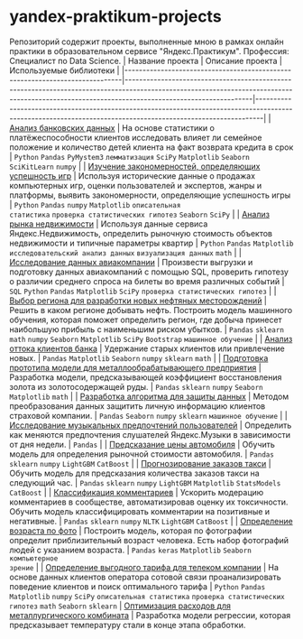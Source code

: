 # yandex-praktikum-projects
Репозиторий содержит проекты, выполненные мною в рамках онлайн практики в образовательном сервисе "Яндекс.Практикум". Профессия: Специалист по Data Science.
|     Название проекта                                                        |     Описание проекта                                                                                                                                                                          |     Используемые библиотеки                                                                                                                                  |
|-----------------------------------------------------------------------------|-----------------------------------------------------------------------------------------------------------------------------------------------------------------------------------------------|--------------------------------------------------------------------------------------------------------------------------------------------------------------|
|     [Анализ банковских данных](https://github.com/Palagin27/yandex-praktikum-projects/tree/main/%D0%90%D0%BD%D0%B0%D0%BB%D0%B8%D0%B7%20%D0%B1%D0%B0%D0%BD%D0%BA%D0%BE%D0%B2%D1%81%D0%BA%D0%B8%D1%85%20%D0%B4%D0%B0%D0%BD%D0%BD%D1%8B%D1%85)         |     На основе статистики о платёжеспособности клиентов исследовать влияет   ли семейное положение и количество детей клиента на факт возврата кредита в   срок                                |     <code>Python</code>     <code>Pandas</code>     <code>PyMystem3</code>     <code>лемматизация</code>     <code>SciPy</code>     <code>Matplotlib</code>     <code>Seaborn</code>     <code>SciKitLearn</code>     <code>numpy</code>                                          |
|     [Изучение закономерностей, определяющих успешность игр](https://github.com/Palagin27/yandex-praktikum-projects/tree/main/%D0%98%D0%B7%D1%83%D1%87%D0%B5%D0%BD%D0%B8%D0%B5%20%D0%B7%D0%B0%D0%BA%D0%BE%D0%BD%D0%BE%D0%BC%D0%B5%D1%80%D0%BD%D0%BE%D1%81%D1%82%D0%B5%D0%B9%2C%20%D0%BE%D0%BF%D1%80%D0%B5%D0%B4%D0%B5%D0%BB%D1%8F%D1%8E%D1%89%D0%B8%D1%85%20%D1%83%D1%81%D0%BF%D0%B5%D1%88%D0%BD%D0%BE%D1%81%D1%82%D1%8C%20%D0%B8%D0%B3%D1%80)                 |     Используя исторические данные о продажах компьютерных игр, оценки   пользователей и экспертов, жанры и платформы, выявить закономерности,   определяющие успешность игры                  |     <code>Python</code>     <code>Pandas</code>     <code>numpy</code>     <code>Matplotlib</code>     <code>описательная статистика</code>     <code>проверка статистических гипотез</code>     <code>Seaborn</code>     <code>SciPy</code>                         |
|     [Анализ рынка недвижимости](https://github.com/Palagin27/yandex-praktikum-projects/tree/main/%D0%90%D0%BD%D0%B0%D0%BB%D0%B8%D0%B7%20%D1%80%D1%8B%D0%BD%D0%BA%D0%B0%20%D0%BD%D0%B5%D0%B4%D0%B2%D0%B8%D0%B6%D0%B8%D0%BC%D0%BE%D1%81%D1%82%D0%B8)                                               |     Используя данные сервиса Яндекс.Недвижимость, определить рыночную   стоимость объектов недвижимости и типичные параметры квартир                                                          |     <code>Python</code>    <code>Pandas</code>     <code>Matplotlib</code>     <code>исследовательский анализ данных</code>     <code>визуализация данных</code>     <code>math</code>                                                    |
|     [Исследование данных авиакомпании](https://github.com/Palagin27/yandex-praktikum-projects/tree/main/%D0%98%D1%81%D1%81%D0%BB%D0%B5%D0%B4%D0%BE%D0%B2%D0%B0%D0%BD%D0%B8%D0%B5%20%D0%B4%D0%B0%D0%BD%D0%BD%D1%8B%D1%85%20%D0%B0%D0%B2%D0%B8%D0%B0%D0%BA%D0%BE%D0%BC%D0%BF%D0%B0%D0%BD%D0%B8%D0%B8)                                      |     Произвести выгрузки и подготовку данных авиакомпаний с помощью SQL,   проверить гипотезу о различии среднего спроса на билеты во время различных   событий                                |     <code>SQL</code>     <code>Python</code>     <code>Pandas</code>     <code>Matplotlib</code>     <code>SciPy</code>     <code>проверка статистических гипотез</code>                                                                   |
|     [Выбор региона для разработки новых нефтяных месторождений](https://github.com/Palagin27/yandex-praktikum-projects/tree/main/%D0%92%D1%8B%D0%B1%D0%BE%D1%80%20%D1%80%D0%B5%D0%B3%D0%B8%D0%BE%D0%BD%D0%B0%20%D0%B4%D0%BB%D1%8F%20%D1%80%D0%B0%D0%B7%D1%80%D0%B0%D0%B1%D0%BE%D1%82%D0%BA%D0%B8%20%D0%BD%D0%BE%D0%B2%D1%8B%D1%85%20%D0%BD%D0%B5%D1%84%D1%82%D1%8F%D0%BD%D1%8B%D1%85%20%D0%BC%D0%B5%D1%81%D1%82%D0%BE%D1%80%D0%BE%D0%B6%D0%B4%D0%B5%D0%BD%D0%B8%D0%B9)             |     Решить в каком регионе добывать нефть. Построить модель машинного   обучения, которая поможет определить регион, где добыча принесет наибольшую   прибыль с наименьшим риском убытков.    |     <code>Pandas</code>     <code>sklearn</code>     <code>math</code>     <code>numpy</code>     <code>Seaborn</code>     <code>Matplotlib</code>     <code>SciPy</code>     <code>Bootstrap</code>     <code>машинное обучение</code>                                           |
|     [Анализ оттока клиентов банка](https://github.com/Palagin27/yandex-praktikum-projects/tree/main/%D0%90%D0%BD%D0%B0%D0%BB%D0%B8%D0%B7%20%D0%BE%D1%82%D1%82%D0%BE%D0%BA%D0%B0%20%D0%BA%D0%BB%D0%B8%D0%B5%D0%BD%D1%82%D0%BE%D0%B2%20%D0%B1%D0%B0%D0%BD%D0%BA%D0%B0)                                          |     Удержание старых клиентов или привлечение новых.                                                                                                                                          |     <code>Pandas</code>     <code>Matplotlib</code>     <code>Seaborn</code>     <code>numpy</code>     <code>sklearn</code>     <code>math</code>                                                                                         |
|     [Подготовка прототипа модели для металлообрабатывающего предприятия](https://github.com/Palagin27/yandex-praktikum-projects/tree/main/%D0%9F%D0%BE%D0%B4%D0%B3%D0%BE%D1%82%D0%BE%D0%B2%D0%BA%D0%B0%20%D0%BF%D1%80%D0%BE%D1%82%D0%BE%D1%82%D0%B8%D0%BF%D0%B0%20%D0%BC%D0%BE%D0%B4%D0%B5%D0%BB%D0%B8%20%D0%B4%D0%BB%D1%8F%20%D0%BC%D0%B5%D1%82%D0%B0%D0%BB%D0%BB%D0%BE%D0%BE%D0%B1%D1%80%D0%B0%D0%B1%D0%B0%D1%82%D1%8B%D0%B2%D0%B0%D1%8E%D1%89%D0%B5%D0%B3%D0%BE%20%D0%BF%D1%80%D0%B5%D0%B4%D0%BF%D1%80%D0%B8%D1%8F%D1%82%D0%B8%D1%8F)    |     Разработка модели, предсказывающей коэффициент восстановления золота   из золотосодержащей руды.                                                                                          |     <code>Pandas</code>     <code>sklearn</code>     <code>numpy</code>     <code>Seaborn</code>     <code>Matplotlib</code>     <code>math</code>                                                                                         |
|     [Разработка алгоритма для защиты данных](https://github.com/Palagin27/yandex-praktikum-projects/tree/main/%D0%A0%D0%B0%D0%B7%D1%80%D0%B0%D0%B1%D0%BE%D1%82%D0%BA%D0%B0%20%D0%B0%D0%BB%D0%B3%D0%BE%D1%80%D0%B8%D1%82%D0%BC%D0%B0%20%D0%B4%D0%BB%D1%8F%20%D0%B7%D0%B0%D1%89%D0%B8%D1%82%D1%8B%20%D0%B4%D0%B0%D0%BD%D0%BD%D1%8B%D1%85)                                |     Методом преобразования данных защитить личную информацию клиентов   страховой компании.                                                                                                   |     <code>Pandas</code>     <code>Seaborn</code>     <code>numpy</code>     <code>sklearn</code>    <code>машинное обучение</code>                                                                                           |
|     [Исследование музыкальных предпочтений пользователей](https://github.com/Palagin27/yandex-praktikum-projects/tree/main/%D0%98%D1%81%D1%81%D0%BB%D0%B5%D0%B4%D0%BE%D0%B2%D0%B0%D0%BD%D0%B8%D0%B5%20%D0%BC%D1%83%D0%B7%D1%8B%D0%BA%D0%B0%D0%BB%D1%8C%D0%BD%D1%8B%D1%85%20%D0%BF%D1%80%D0%B5%D0%B4%D0%BF%D0%BE%D1%87%D1%82%D0%B5%D0%BD%D0%B8%D0%B9%20%D0%BF%D0%BE%D0%BB%D1%8C%D0%B7%D0%BE%D0%B2%D0%B0%D1%82%D0%B5%D0%BB%D0%B5%D0%B9)                   |     Определить как меняются предпочтения слушателей Яндекс.Музыки в   зависимости от дня недели.                                                                                              |     <code>Pandas</code>                                                                                                                                                   |
|     [Предсказание цены автомобиля](https://github.com/Palagin27/yandex-praktikum-projects/tree/main/%D0%9F%D1%80%D0%B5%D0%B4%D1%81%D0%BA%D0%B0%D0%B7%D0%B0%D0%BD%D0%B8%D0%B5%20%D1%86%D0%B5%D0%BD%D1%8B%20%D0%B0%D0%B2%D1%82%D0%BE%D0%BC%D0%BE%D0%B1%D0%B8%D0%BB%D1%8F)                                          |     Обучить модель для определения рыночной стоимости автомобиля.                                                                                                                             |     <code>Pandas</code>     <code>sklearn</code>     <code>numpy</code>     <code>LightGBM</code>     <code>CatBoost</code>                                                                                                   |
|     [Прогнозирование заказов такси](https://github.com/Palagin27/yandex-praktikum-projects/tree/main/%D0%9F%D1%80%D0%BE%D0%B3%D0%BD%D0%BE%D0%B7%D0%B8%D1%80%D0%BE%D0%B2%D0%B0%D0%BD%D0%B8%D0%B5%20%D0%B7%D0%B0%D0%BA%D0%B0%D0%B7%D0%BE%D0%B2%20%D1%82%D0%B0%D0%BA%D1%81%D0%B8)                                         |     Обучить модель для      предсказания количества заказов такси на следующий час.                                                                                                           |     <code>Pandas</code>     <code>sklearn</code>     <code>numpy</code>     <code>LightGBM</code>     <code>Matplotlib</code>     <code>StatsModels</code>     <code>CatBoost</code>                                                                    |
|     [Классификация комментариев](https://github.com/Palagin27/yandex-praktikum-projects/tree/main/%D0%9A%D0%BB%D0%B0%D1%81%D1%81%D0%B8%D1%84%D0%B8%D0%BA%D0%B0%D1%86%D0%B8%D1%8F%20%D0%BA%D0%BE%D0%BC%D0%BC%D0%B5%D0%BD%D1%82%D0%B0%D1%80%D0%B8%D0%B5%D0%B2)                                              |     Ускорить модерацию комментариев в сообществе, автоматизировав оценку   их токсичности.     Обучить модель классифицировать комментарии на позитивные и   негативные.                      |     <code>Pandas</code>     <code>sklearn</code>     <code>numpy</code>     <code>NLTK</code>     <code>LightGBM</code>     <code>CatBoost</code>                                                                                          |
|     [Определение возраста по фото](https://github.com/Palagin27/yandex-praktikum-projects/tree/main/%D0%9E%D0%BF%D1%80%D0%B5%D0%B4%D0%B5%D0%BB%D0%B5%D0%BD%D0%B8%D0%B5%20%D0%B2%D0%BE%D0%B7%D1%80%D0%B0%D1%81%D1%82%D0%B0%20%D0%BF%D0%BE%20%D1%84%D0%BE%D1%82%D0%BE)                                          |     Построить модель, которая по фотографии определит приблизительный   возраст человека. Есть набор фотографий людей с указанием возраста.                                                   |     <code>Pandas</code>     <code>keras</code>     <code>Matplotlib</code>     <code>Seaborn</code>     <code>компьютерное зрение</code>                                                                                      |
|    [Определение выгодного тарифа для телеком компании](https://github.com/Palagin27/yandex-praktikum-projects/tree/main/%D0%9E%D0%BF%D1%80%D0%B5%D0%B4%D0%B5%D0%BB%D0%B5%D0%BD%D0%B8%D0%B5%20%D0%B2%D1%8B%D0%B3%D0%BE%D0%B4%D0%BD%D0%BE%D0%B3%D0%BE%20%D1%82%D0%B0%D1%80%D0%B8%D1%84%D0%B0%20%D0%B4%D0%BB%D1%8F%20%D1%82%D0%B5%D0%BB%D0%B5%D0%BA%D0%BE%D0%BC%20%D0%BA%D0%BE%D0%BC%D0%BF%D0%B0%D0%BD%D0%B8%D0%B8)                     |     На основе данных клиентов оператора сотовой связи проанализировать   поведение клиентов и поиск оптимального тарифа                                                                       |     <code>Python</code>     <code>Pandas</code>     <code>Matplotlib</code>     <code>numpy</code>     <code>SciPy</code>     <code>описательная статистика</code>     <code>проверка статистических гипотез</code>     <code>math</code>     <code>Seaborn</code>     <code>sklearn</code>    |
[Оптимизация расходов для металлургического комбината](https://github.com/Palagin27/yandex-praktikum-projects/tree/main/%D0%9E%D0%BF%D1%82%D0%B8%D0%BC%D0%B8%D0%B7%D0%B0%D1%86%D0%B8%D1%8F%20%D1%80%D0%B0%D1%81%D1%85%D0%BE%D0%B4%D0%BE%D0%B2%20%D0%B4%D0%BB%D1%8F%20%D0%BC%D0%B5%D1%82%D0%B0%D0%BB%D0%BB%D1%83%D1%80%D0%B3%D0%B8%D1%87%D0%B5%D1%81%D0%BA%D0%BE%D0%B3%D0%BE%20%D0%BA%D0%BE%D0%BC%D0%B1%D0%B8%D0%BD%D0%B0%D1%82%D0%B0)    |     Разработка модели регрессии, которая предсказывает температуру стали в конце этапа обработки.
